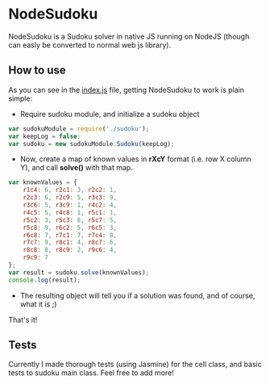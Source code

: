 NodeSudoku
==========

NodeSudoku is a Sudoku solver in native JS running on NodeJS (though can easly be converted to normal web js library).

## How to use

As you can see in the [index.js](src/index.js) file, getting NodeSudoku to work is plain simple:

* Require sudoku module, and initialize a sudoku object

```javascript
var sudokuModule = require('./sudoku');
var keepLog = false;
var sudoku = new sudokuModule.Sudoku(keepLog);
```
* Now, create a map of known values in **rXcY** format (i.e. row X column Y),
and call **solve()** with that map.
```javascript
var knownValues = {
    r1c4: 6, r2c1: 3, r2c2: 1,
    r2c3: 6, r2c9: 5, r3c3: 9,
    r3c6: 5, r3c9: 1, r4c2: 4,
    r4c5: 5, r4c8: 1, r5c1: 1,
    r5c2: 3, r5c3: 8, r5c7: 5,
    r5c8: 9, r6c2: 5, r6c5: 3,
    r6c8: 7, r7c1: 7, r7c4: 8,
    r7c7: 9, r8c1: 4, r8c7: 6,
    r8c8: 8, r8c9: 2, r9c6: 4,
    r9c9: 7
};
var result = sudoku.solve(knownValues);
console.log(result);
```

* The resulting object will tell you if a solution was found, and of course, what it is ;)

That's it!

## Tests

Currently I made thorough tests (using Jasmine) for the cell class, and basic tests to sudoku main class.
Feel free to add more!
